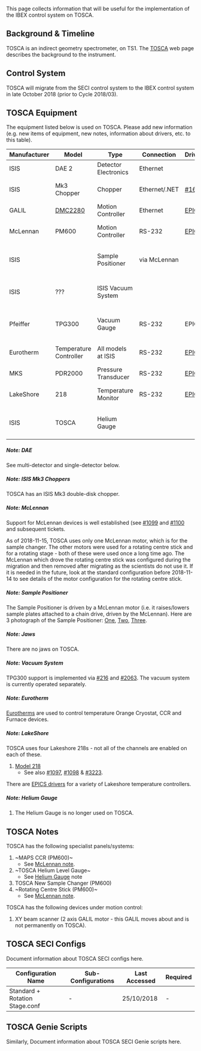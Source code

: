 This page collects information that will be useful for the implementation of the IBEX control system on TOSCA.
## Background & Timeline ##
TOSCA is an indirect geometry spectrometer, on TS1. The [TOSCA](https://www.isis.stfc.ac.uk/Pages/TOSCA.aspx) web page describes the background to the instrument.

## Control System ##
TOSCA will migrate from the SECI control system to the IBEX control system in late October 2018 (prior to Cycle 2018/03).

## TOSCA Equipment ##
The equipment listed below is used on TOSCA. Please add new information (e.g. new items of equipment, new notes, information about drivers, etc. to this table).

Manufacturer | Model | Type | Connection | Driver | Notes |
------------ | ------------- | ------------- | ------------- | ------------- | -------------------------------------------
ISIS | DAE 2 | Detector Electronics | Ethernet | | [see DAE note](#noteDAE)
ISIS | Mk3 Chopper | Chopper | Ethernet/.NET | [#169](https://github.com/ISISComputingGroup/IBEX/issues/169) | [see Mk3 Chopper note](#noteMk3Chopper)
GALIL | [DMC2280](http://www.galilmc.com/products/dmc-22x0.php) | Motion Controller | Ethernet | [EPICS](http://www.aps.anl.gov/epics/modules/manufacturer.php#Galil%20Motion%20Control) | | 
McLennan | PM600 | Motion Controller | RS-232 | [EPICS](http://www.aps.anl.gov/epics/modules/manufacturer.php#McLennan%20Servo%20Supplies) | [see McLennan note](#noteMcLennan)
ISIS| | Sample Positioner | via McLennan | | [see Sample Positioner note](#noteSamplePositioner)
ISIS | ??? | ISIS Vacuum System |  |  |[see Vacuum System note](#noteVacuum)
Pfeiffer | TPG300 | Vacuum Gauge | RS-232 | EPICS | [see Vacuum System note](#noteVacuum)
Eurotherm | Temperature Controller | All models at ISIS | RS-232 | [EPICS](http://www.aps.anl.gov/epics/modules/manufacturer.php#Eurotherm) | [see Eurotherm  note](#noteEurotherm)
MKS | PDR2000 | Pressure Transducer | RS-232 | [EPICS](http://www.aps.anl.gov/epics/modules/manufacturer.php#MKS) | [see MKS  note](#noteMKS )
LakeShore | 218 | Temperature Monitor | RS-232 | [EPICS](http://www.aps.anl.gov/epics/modules/manufacturer.php#Lakeshore)| [see LakeShore note](#noteLakeshore )
ISIS | TOSCA | Helium Gauge |  |  |[see Helium Gauge note](#noteHeliumGauge)

<a name="noteDAE"></a>
##### Note: DAE #####
See multi-detector and single-detector below.

<a name="noteMk3Chopper"></a>
##### Note: ISIS Mk3 Choppers #####
TOSCA has an ISIS Mk3 double-disk chopper.

<a name="noteMcLennan"></a>
##### Note: McLennan #####
Support for McLennan devices is well established (see [#1099](https://github.com/ISISComputingGroup/IBEX/issues/1099) and [#1100](https://github.com/ISISComputingGroup/IBEX/issues/1100) and subsequent tickets. 

As of 2018-11-15, TOSCA uses only one McLennan motor, which is for the sample changer. The other motors were used for a rotating centre stick and for a rotating stage - both of these were used once a long time ago. The McLennan which drove the rotating centre stick was configured during the migration and then removed after migrating as the scientists do not use it. If it is needed in the future, look at the standard configuration before 2018-11-14 to see details of the motor configuration for the rotating centre stick.

<a name="noteSamplePositioner"></a>
##### Note: Sample Positioner #####
The Sample Positioner is driven by a McLennan motor (i.e. it raises/lowers sample plates attached to a chain drive, driven by the McLennan).  Here are 3 photograph of the Sample Positioner: [One](http://www.facilities.rl.ac.uk/isis/computing/ICPdiscussions/TOSCA/TOSCA_Sample_Changer_1.jpg), [Two](http://www.facilities.rl.ac.uk/isis/computing/ICPdiscussions/TOSCA/TOSCA_Sample_Changer_2.jpg), [Three](http://www.facilities.rl.ac.uk/isis/computing/ICPdiscussions/TOSCA/TOSCA_Sample_Changer_3.jpg).

<a name="noteJaws"></a>
##### Note: Jaws #####
There are no jaws on TOSCA.

<a name="noteVacuum"></a>
##### Note: Vacuum System #####
TPG300 support is implemented via [#216](https://github.com/ISISComputingGroup/IBEX/issues/216) and [#2063](https://github.com/ISISComputingGroup/IBEX/issues/2063). The vacuum system is currently operated separately.

<a name="noteEurotherm"></a>
##### Note: Eurotherm #####
[Eurotherms](http://www.facilities.rl.ac.uk/isis/computing/ICPdiscussions/TOSCA/TOSCA_Eurotherms.jpg) are used to control temperature Orange Cryostat, CCR and Furnace devices.

<a name="noteLakeshore"></a>
##### Note: LakeShore #####

TOSCA uses four Lakeshore 218s - not all of the channels are enabled on each of these.

1. [Model 218](http://www.lakeshore.com/products/Cryogenic-Temperature-Monitors/Model-218/Pages/Overview.aspx)
   * See also [#1097](https://github.com/ISISComputingGroup/IBEX/issues/1097), [#1098](https://github.com/ISISComputingGroup/IBEX/issues/1098) & [#3223](https://github.com/ISISComputingGroup/IBEX/issues/3223).

There are [EPICS drivers](http://www.aps.anl.gov/epics/modules/manufacturer.php#Lakeshore) for a variety of Lakeshore temperature controllers.

<a name="noteHeliumGauge"></a>
##### Note: Helium Gauge #####
1. The Helium Gauge is no longer used on TOSCA.

## TOSCA Notes ##
TOSCA has the following specialist panels/systems:
1. ~MAPS CCR (PM600)~
    * See [McLennan note](#noteMcLennan).
1. ~TOSCA Helium Level Gauge~
   * See [Helium Gauge](#noteHeliumGauge) note
1. TOSCA New Sample Changer (PM600)
1. ~Rotating Centre Stick (PM600)~
    * See [McLennan note](#noteMcLennan).

TOSCA has the following devices under motion control:
1. XY beam scanner (2 axis GALIL motor - this GALIL moves about and is not permanently on TOSCA).

## TOSCA SECI Configs ##
Document information about TOSCA SECI configs here.

Configuration Name                     | Sub-Configurations                                 | Last Accessed | Required |
---------------------------------------|----------------------------------------------------|---------------|----------|
Standard + Rotation Stage.conf               | -                                                  | 25/10/2018    | -        |

## TOSCA Genie Scripts ##
Similarly, Document information about TOSCA SECI Genie scripts here.
